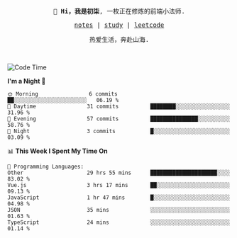 <p align="center">
  <samp>
    <span><strong>👋 Hi，我是初柒</strong>,</span>
    <span>一枚正在修炼的前端小法师.</span>
  </samp>
</p>

<p align="center">
  <samp>
    <a href="https://www.wolai.com/dec-seven/wyPFvMTwAcD9muc6RMfThB">notes</a> |
    <a href="https://github.com/dec-seven/fe-study">study</a> |
    <a href="https://leetcode.cn/u/dec-seven/">leetcode</a>
  </samp>
</p>
<p align="center">
  <samp>
    <span>热爱生活，奔赴山海.</span>
  </samp>
</p>
<br>

<!--START_SECTION:waka-->
![Code Time](http://img.shields.io/badge/Code%20Time-941%20hrs%2058%20mins-blue)

**I'm a Night 🦉** 

```text
🌞 Morning                6 commits           ██░░░░░░░░░░░░░░░░░░░░░░░   06.19 % 
🌆 Daytime                31 commits          ████████░░░░░░░░░░░░░░░░░   31.96 % 
🌃 Evening                57 commits          ███████████████░░░░░░░░░░   58.76 % 
🌙 Night                  3 commits           █░░░░░░░░░░░░░░░░░░░░░░░░   03.09 % 
```


📊 **This Week I Spent My Time On** 

```text
💬 Programming Languages: 
Other                    29 hrs 55 mins      █████████████████████░░░░   83.02 % 
Vue.js                   3 hrs 17 mins       ██░░░░░░░░░░░░░░░░░░░░░░░   09.13 % 
JavaScript               1 hr 47 mins        █░░░░░░░░░░░░░░░░░░░░░░░░   04.98 % 
JSON                     35 mins             ░░░░░░░░░░░░░░░░░░░░░░░░░   01.63 % 
TypeScript               24 mins             ░░░░░░░░░░░░░░░░░░░░░░░░░   01.14 % 
```


<!--END_SECTION:waka-->


